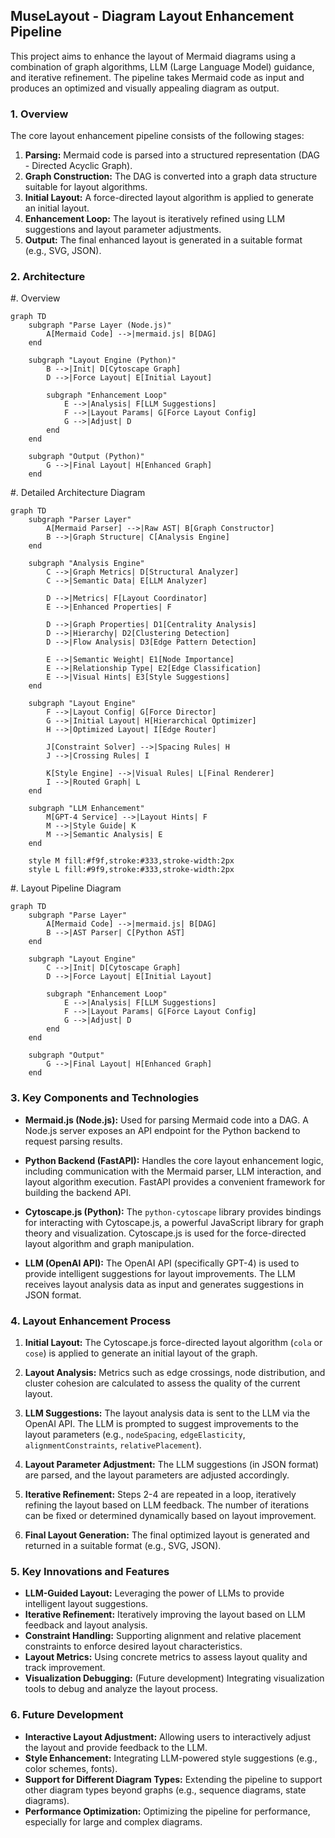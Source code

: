 ## MuseLayout - Diagram Layout Enhancement Pipeline

This project aims to enhance the layout of Mermaid diagrams using a combination of graph algorithms, LLM (Large Language Model) guidance, and iterative refinement.  The pipeline takes Mermaid code as input and produces an optimized and visually appealing diagram as output.

### 1. Overview

The core layout enhancement pipeline consists of the following stages:

1. **Parsing:** Mermaid code is parsed into a structured representation (DAG - Directed Acyclic Graph).
2. **Graph Construction:** The DAG is converted into a graph data structure suitable for layout algorithms.
3. **Initial Layout:** A force-directed layout algorithm is applied to generate an initial layout.
4. **Enhancement Loop:**  The layout is iteratively refined using LLM suggestions and layout parameter adjustments.
5. **Output:** The final enhanced layout is generated in a suitable format (e.g., SVG, JSON).

### 2. Architecture

#. Overview

```mermaid
graph TD
    subgraph "Parse Layer (Node.js)"
        A[Mermaid Code] -->|mermaid.js| B[DAG]
    end

    subgraph "Layout Engine (Python)"
        B -->|Init| D[Cytoscape Graph]
        D -->|Force Layout| E[Initial Layout]
        
        subgraph "Enhancement Loop"
            E -->|Analysis| F[LLM Suggestions]
            F -->|Layout Params| G[Force Layout Config]
            G -->|Adjust| D
        end
    end

    subgraph "Output (Python)"
        G -->|Final Layout| H[Enhanced Graph]
    end
```

#. Detailed Architecture Diagram

```mermaid
graph TD
    subgraph "Parser Layer"
        A[Mermaid Parser] -->|Raw AST| B[Graph Constructor]
        B -->|Graph Structure| C[Analysis Engine]
    end

    subgraph "Analysis Engine"
        C -->|Graph Metrics| D[Structural Analyzer]
        C -->|Semantic Data| E[LLM Analyzer]
        
        D -->|Metrics| F[Layout Coordinator]
        E -->|Enhanced Properties| F
        
        D -->|Graph Properties| D1[Centrality Analysis]
        D -->|Hierarchy| D2[Clustering Detection]
        D -->|Flow Analysis| D3[Edge Pattern Detection]
        
        E -->|Semantic Weight| E1[Node Importance]
        E -->|Relationship Type| E2[Edge Classification]
        E -->|Visual Hints| E3[Style Suggestions]
    end

    subgraph "Layout Engine"
        F -->|Layout Config| G[Force Director]
        G -->|Initial Layout| H[Hierarchical Optimizer]
        H -->|Optimized Layout| I[Edge Router]
        
        J[Constraint Solver] -->|Spacing Rules| H
        J -->|Crossing Rules| I
        
        K[Style Engine] -->|Visual Rules| L[Final Renderer]
        I -->|Routed Graph| L
    end
    
    subgraph "LLM Enhancement"
        M[GPT-4 Service] -->|Layout Hints| F
        M -->|Style Guide| K
        M -->|Semantic Analysis| E
    end

    style M fill:#f9f,stroke:#333,stroke-width:2px
    style L fill:#9f9,stroke:#333,stroke-width:2px
```

#. Layout Pipeline Diagram

```mermaid  
graph TD
    subgraph "Parse Layer"
        A[Mermaid Code] -->|mermaid.js| B[DAG]
        B -->|AST Parser| C[Python AST]
    end

    subgraph "Layout Engine"
        C -->|Init| D[Cytoscape Graph]
        D -->|Force Layout| E[Initial Layout]
        
        subgraph "Enhancement Loop"
            E -->|Analysis| F[LLM Suggestions]
            F -->|Layout Params| G[Force Layout Config]
            G -->|Adjust| D
        end
    end

    subgraph "Output"
        G -->|Final Layout| H[Enhanced Graph]
    end
```


### 3.  Key Components and Technologies

* **Mermaid.js (Node.js):**  Used for parsing Mermaid code into a DAG.  A Node.js server exposes an API endpoint for the Python backend to request parsing results.

* **Python Backend (FastAPI):**  Handles the core layout enhancement logic, including communication with the Mermaid parser, LLM interaction, and layout algorithm execution.  FastAPI provides a convenient framework for building the backend API.

* **Cytoscape.js (Python):** The `python-cytoscape` library provides bindings for interacting with Cytoscape.js, a powerful JavaScript library for graph theory and visualization.  Cytoscape.js is used for the force-directed layout algorithm and graph manipulation.

* **LLM (OpenAI API):** The OpenAI API (specifically GPT-4) is used to provide intelligent suggestions for layout improvements.  The LLM receives layout analysis data as input and generates suggestions in JSON format.

### 4.  Layout Enhancement Process

1. **Initial Layout:**  The Cytoscape.js force-directed layout algorithm (`cola` or `cose`) is applied to generate an initial layout of the graph.

2. **Layout Analysis:**  Metrics such as edge crossings, node distribution, and cluster cohesion are calculated to assess the quality of the current layout.

3. **LLM Suggestions:**  The layout analysis data is sent to the LLM via the OpenAI API.  The LLM is prompted to suggest improvements to the layout parameters (e.g., `nodeSpacing`, `edgeElasticity`, `alignmentConstraints`, `relativePlacement`).

4. **Layout Parameter Adjustment:** The LLM suggestions (in JSON format) are parsed, and the layout parameters are adjusted accordingly.

5. **Iterative Refinement:** Steps 2-4 are repeated in a loop, iteratively refining the layout based on LLM feedback. The number of iterations can be fixed or determined dynamically based on layout improvement.

6. **Final Layout Generation:**  The final optimized layout is generated and returned in a suitable format (e.g., SVG, JSON).

### 5. Key Innovations and Features

* **LLM-Guided Layout:**  Leveraging the power of LLMs to provide intelligent layout suggestions.
* **Iterative Refinement:**  Iteratively improving the layout based on LLM feedback and layout analysis.
* **Constraint Handling:**  Supporting alignment and relative placement constraints to enforce desired layout characteristics.
* **Layout Metrics:**  Using concrete metrics to assess layout quality and track improvement.
* **Visualization Debugging:** (Future development)  Integrating visualization tools to debug and analyze the layout process.

### 6. Future Development

* **Interactive Layout Adjustment:** Allowing users to interactively adjust the layout and provide feedback to the LLM.
* **Style Enhancement:**  Integrating LLM-powered style suggestions (e.g., color schemes, fonts).
* **Support for Different Diagram Types:**  Extending the pipeline to support other diagram types beyond graphs (e.g., sequence diagrams, state diagrams).
* **Performance Optimization:** Optimizing the pipeline for performance, especially for large and complex diagrams.
